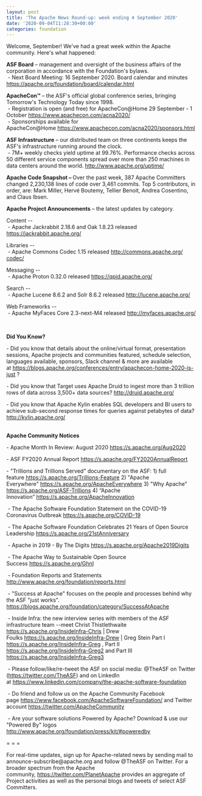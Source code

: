 ```yaml
---
layout: post
title: 'The Apache News Round-up: week ending 4 September 2020'
date: '2020-09-04T11:28:30+00:00'
categories: foundation
---
```

<p></p><p></p><p>Welcome, September! We've had a great week within the Apache community. Here's what happened:</p><p><span style="font-weight: 700;">ASF Board</span>&nbsp;– management and oversight of the business affairs of the corporation in accordance with the Foundation's bylaws.<br>&nbsp;- Next Board Meeting: 16 September 2020. Board calendar and minutes <a href="https://apache.org/foundation/board/calendar.html" target="_blank">https://apache.org/foundation/board/calendar.html</a></p><p><span style="font-weight: 700;">ApacheCon™</span>&nbsp;– the ASF's official global conference series, bringing Tomorrow's Technology Today since 1998.<br>&nbsp;- Registration is open (and free) for ApacheCon@Home 29 September - 1 October&nbsp;<a href="https://www.apachecon.com/acna2020/" target="_blank">https://www.apachecon.com/acna2020/</a>&nbsp;<br>&nbsp;- Sponsorships available for ApacheCon@Home&nbsp;<a href="https://www.apachecon.com/acna2020/sponsors.html" target="_blank">https://www.apachecon.com/acna2020/sponsors.html</a>&nbsp;<br></p><p><span style="font-weight: 700;">ASF Infrastructure</span>&nbsp;– our distributed team on three continents keeps the ASF's infrastructure running around the clock.<br>&nbsp;-
 7M+ weekly checks yield uptime at 99.76%. Performance checks across 50 
different service components spread over more than 250 machines in data centers around the world.&nbsp;<a href="http://www.apache.org/uptime/" target="_blank">http://www.apache.org/uptime/</a><br></p><p><b>Apache Code Snapshot&nbsp;– </b>Over
 the past week, 387 Apache Committers changed 2,230,138 lines of 
code 
over 3,461 commits. Top 5 contributors, in order, are: Mark Miller, Hervé Boutemy, Tellier Benoit, Andrea Cosentino, and Claus Ibsen. <span></span><span></span></p><p><span style="font-weight: 700;">Apache Project Announcements</span>&nbsp;– the latest updates by category.</p>Content --<br>&nbsp;- Apache <span class="il">Jackrabbit</span> 2.18.6 and Oak 1.8.23 released <a href="https://jackrabbit.apache.org/" rel="noreferrer" target="_blank" data-saferedirecturl="https://www.google.com/url?q=https://jackrabbit.apache.org/&amp;source=gmail&amp;ust=1599215204109000&amp;usg=AFQjCNGaCtp32bypOCJpT1WtNULsTfZ-3A">https://<span class="il">jackrabbit</span>.apache.org/</a> <p></p><p>Libraries --<br>&nbsp;- Apache Commons <span class="il">Codec</span> 1.15 released <a href="http://commons.apache.org/codec/" target="_blank" data-saferedirecturl="https://www.google.com/url?q=http://commons.apache.org/codec/&amp;source=gmail&amp;ust=1599215326512000&amp;usg=AFQjCNFsbO_927HB61MpEQhlfxJyhbF7NA"> http://commons.apache.org/<wbr><span class="il">codec</span>/</a></p><p>Messaging --<br>&nbsp;- Apache Proton 0.32.0 released <a href="https://qpid.apache.org/" rel="noreferrer" target="_blank" data-saferedirecturl="https://www.google.com/url?q=https://qpid.apache.org/&amp;source=gmail&amp;ust=1599215252231000&amp;usg=AFQjCNFsc3ssUMw4oZCdslY_DSFb0xoanA">https://<span class="il">qpid</span>.apache.org/</a></p><p>Search --<br>&nbsp;- Apache <span class="il">Lucene</span> 8.6.2 and Solr 8.6.2 released <a href="http://lucene.apache.org/" rel="noreferrer" target="_blank" data-saferedirecturl="https://www.google.com/url?q=http://lucene.apache.org/&amp;source=gmail&amp;ust=1599215252232000&amp;usg=AFQjCNFw3zhtMTMfQwTaWREgTVzuOsQvGA">http://<span class="il">lucene</span>.apache.org/</a></p><p>Web Frameworks --<br>
&nbsp;- Apache <span class="il">MyFaces</span> Core 2.3-next-M4 released <a href="http://myfaces.apache.org/" rel="noreferrer" target="_blank" data-saferedirecturl="https://www.google.com/url?q=http://myfaces.apache.org/&amp;source=gmail&amp;ust=1599300850775000&amp;usg=AFQjCNHkYYUBgvBb78qyTdrqThbxDMWuuw">http://<span class="il">myfaces</span>.apache.org/</a></p><br><p><span style="font-weight: 700;">Did You Know?</span></p><p>- Did you know that details&nbsp;about the online/virtual format, presentation sessions, Apache projects and communities featured, schedule selection, languages available, sponsors, Slack channel &amp; more are available at&nbsp;<a href="https://blogs.apache.org/conferences/entry/apachecon-home-2020-is-just" target="_blank">https://blogs.apache.org/conferences/entry/apachecon-home-2020-is-just</a>&nbsp;?<br></p><p>- Did you know that Target uses Apache Druid to ingest more than 3 trillion rows of data across 3,500+ data sources?&nbsp;<a href="http://druid.apache.org/" target="_blank">http://druid.apache.org/</a>&nbsp;</p><p>- Did you know that Apache Kylin enables&nbsp;<span style="font-size: 14px;">SQL developers and BI users to achieve sub-second response times for queries against petabytes of data? </span><a href="http://kylin.apache.org/" target="_blank">http://kylin.apache.org/</a><a href="http://kylin.apache.org/" target="_blank"></a>&nbsp;</p><p><span style="font-weight: 700;"><br>Apache Community Notices</span><span style="font-size: 14px;"><br></span></p><p>- Apache Month In Review: August 2020 <a href="https://s.apache.org/Aug2020" rel="noreferrer" target="_blank" data-saferedirecturl="https://www.google.com/url?q=https://s.apache.org/Aug2020&amp;source=gmail&amp;ust=1599214965682000&amp;usg=AFQjCNETk62nvU-_ajNy-ZS5tOCQkUXL1w">https://s.apache.org/Aug2020</a></p><p><span style="font-size: 14px;">- ASF FY2020 Annual Report </span><a href="https://s.apache.org/FY2020AnnualReport" target="_blank">https://s.apache.org/FY2020AnnualReport</a>&nbsp;</p><p>-
 "Trillions and Trillions Served" documentary on the ASF: 1) full feature&nbsp;<a href="https://s.apache.org/Trillions-Feature" target="_blank">https://s.apache.org/Trillions-Feature</a>&nbsp;2) "Apache Everywhere"&nbsp;<a href="https://s.apache.org/ApacheEverywhere" target="_blank">https://s.apache.org/ApacheEverywhere</a>&nbsp;3) "Why Apache" <a href="https://s.apache.org/ASF-Trillions" target="_blank">https://s.apache.org/ASF-Trillions</a>&nbsp;4)&nbsp;“Apache Innovation”&nbsp;<a href="https://s.apache.org/ApacheInnovation" target="_blank">https://s.apache.org/ApacheInnovation</a>&nbsp;</p><p>&nbsp;- The Apache Software Foundation Statement on the COVID-19 Coronavirus Outbreak <a href="https://s.apache.org/COVID-19" target="_blank">https://s.apache.org/COVID-19</a>&nbsp;&nbsp;</p><p>&nbsp;- The Apache Software Foundation Celebrates 21 Years of Open Source Leadership&nbsp;<a href="https://s.apache.org/21stAnniversary" rel="noreferrer" target="_blank" data-saferedirecturl="https://www.google.com/url?q=https://s.apache.org/21stAnniversary&amp;source=gmail&amp;ust=1586580638108000&amp;usg=AFQjCNHhBfHrSsg8TFX4Lwsa4GFZdonhcA">https://s.apache.org/21stAnniv<wbr>ersary</a></p><p>&nbsp;- Apache in 2019 - By The Digits&nbsp;<a href="https://s.apache.org/Apache2019Digits">https://s.apache.org/Apache2019Digits</a></p><p>&nbsp;- The Apache Way to Sustainable Open Source Success&nbsp;<a href="https://s.apache.org/GhnI">https://s.apache.org/GhnI</a></p><p>&nbsp;- Foundation Reports and Statements <a href="http://www.apache.org/foundation/reports.html" target="_blank">http://www.apache.org/foundation/reports.html</a><br></p><p>&nbsp;- "Success at Apache" focuses on the people and processes behind why the ASF "just works". <a href="https://blogs.apache.org/foundation/category/SuccessAtApache" target="_blank">https://blogs.apache.org/foundation/category/SuccessAtApache</a><br></p><div><p>&nbsp;- Inside Infra: the new interview series with members of the ASF infrastructure team --meet Christ Thistlethwaite <a href="https://s.apache.org/InsideInfra-Chris" target="_blank">https://s.apache.org/InsideInfra-Chris</a>&nbsp;| Drew Foulks&nbsp;<a href="https://s.apache.org/InsideInfra-Drew" rel="noreferrer" target="_blank" data-saferedirecturl="https://www.google.com/url?q=https://s.apache.org/InsideInfra-Drew&amp;source=gmail&amp;ust=1588339104628000&amp;usg=AFQjCNF9dVEn48pV7o9HBG14sP9uprU8Xw">https://s.apache.org/InsideInf<wbr>ra-Drew</a>&nbsp;| Greg Stein Part I <a href="https://s.apache.org/InsideInfra-Greg" target="_blank">https://s.apache.org/InsideInfra-Greg</a> , Part II <a href="https://s.apache.org/InsideInfra-Greg2" target="_blank">https://s.apache.org/InsideInfra-Greg2</a> and Part III <a href="https://s.apache.org/InsideInfra-Greg3" target="_blank">https://s.apache.org/InsideInfra-Greg3</a></p></div><div><p>&nbsp;- Please follow/like/re-tweet the ASF on social media: @TheASF on Twitter (<a href="https://twitter.com/TheASF">https://twitter.com/TheASF</a>) and on LinkedIn at&nbsp;<a href="https://www.linkedin.com/company/the-apache-software-foundation">https://www.linkedin.com/company/the-apache-software-foundation</a></p><p>&nbsp;- Do friend and follow us on the Apache Community Facebook page&nbsp;<a href="https://www.facebook.com/ApacheSoftwareFoundation/">https://www.facebook.com/ApacheSoftwareFoundation/</a>&nbsp;and Twitter account&nbsp;<a href="https://twitter.com/ApacheCommunity">https://twitter.com/ApacheCommunity</a></p></div><div>&nbsp;- Are your software solutions Powered by Apache? Download &amp; use our "Powered By" logos <a href="http://www.apache.org/foundation/press/kit/#poweredby" target="_blank">http://www.apache.org/foundation/press/kit/#poweredby</a><br></div><p><span class="LrzXr"></span><span class="LrzXr"></span></p><div><p>= = =</p><p>For
 real-time updates, sign up for Apache-related news by sending mail to 
announce-subscribe@apache.org and follow @TheASF on Twitter. For a 
broader spectrum from the Apache community,&nbsp;<a href="https://twitter.com/PlanetApache">https://twitter.com/PlanetApache</a>&nbsp;provides an aggregate of Project activities as well as the personal blogs and tweets of select ASF Committers.</p></div><p></p><p></p>
